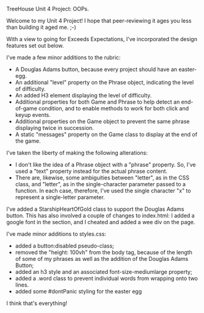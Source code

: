 TreeHouse Unit 4 Project: OOPs.

Welcome to my Unit 4 Project! I hope that peer-reviewing it ages you less than building it aged me.  ;-)

With a view to going for Exceeds Expectations, I've incorporated the design features set out below.

I've made a few minor additions to the rubric:
- A Douglas Adams button, because every project should have an easter-egg.
- An additional "level" property on the Phrase object, indicating the level of difficulty.
- An added H3 element displaying the level of difficulty.
- Additional properties for both Game and Phrase to help detect an end-of-game condition, and to enable methods to work for both click and keyup events.
- Additional properties on the Game object to prevent the same phrase displaying twice in succession.
- A static "messages" property on the Game class to display at the end of the game.

I've taken the liberty of making the following alterations:
- I don't like the idea of a Phrase object with a "phrase" property. So, I've used a "text" property instead for the actual phrase content.
- There are, likewise, some ambiguities between "letter", as in the CSS class, and "letter", as in the single-character parameter passed to a function. In each case, therefore, I've used the single character "x" to represent a single-letter parameter.

I've added a StarshipHeartOfGold class to support the Douglas Adams button. This has also involved a couple of changes to index.html: I added a google font in the <head> section, and I cheated and added a wee div on the page.

I've made minor additions to styles.css:
- added a button:disabled pseudo-class;
- removed the "height: 100vh" from the body tag, because of the length of some of my phrases as well as the addition of the Douglas Adams Button;
- added an h3 style and an associated font-size-mediumlarge property;
- added a .word class to prevent individual words from wrapping onto two lines.
- added some #dontPanic styling for the easter egg

I think that's everything!
